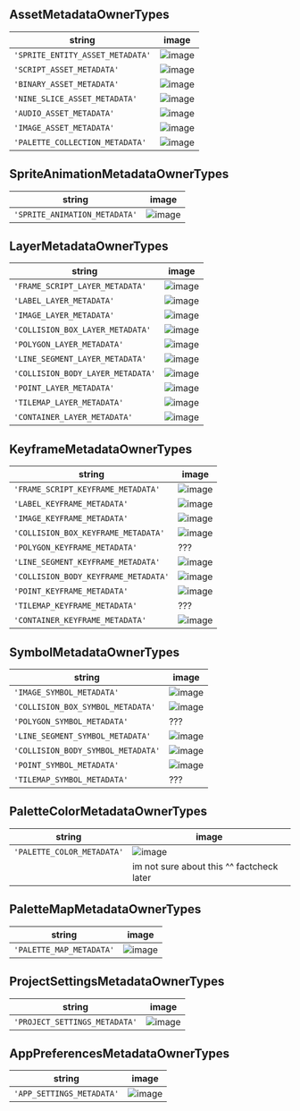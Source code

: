 ## AssetMetadataOwnerTypes
| string | image |
|--------------|----------|
| `'SPRITE_ENTITY_ASSET_METADATA'` | ![image](https://github.com/user-attachments/assets/9e07f26a-6e67-444d-83d2-3d02886f2b97) |
| `'SCRIPT_ASSET_METADATA'` | ![image](https://github.com/user-attachments/assets/5b6e5277-0d88-4de9-bcc1-5e3e2dc07aef) |
| `'BINARY_ASSET_METADATA'` | ![image](https://github.com/user-attachments/assets/46d92aa6-1c8c-4a3a-bd95-3cd12feb630e) | 
| `'NINE_SLICE_ASSET_METADATA'` | ![image](https://github.com/user-attachments/assets/c611a015-a592-42c4-b8a4-b3549cc3cb03) | 
| `'AUDIO_ASSET_METADATA'` | ![image](https://github.com/user-attachments/assets/548c63bd-4517-4c1f-ab06-2411d365db2b) |
| `'IMAGE_ASSET_METADATA'` | ![image](https://github.com/user-attachments/assets/53ad36c3-f7fb-42d2-a388-85f61a792bfd) |
| `'PALETTE_COLLECTION_METADATA'` | ![image](https://github.com/user-attachments/assets/16444283-5099-41ce-9314-8a283eefe438) |



## SpriteAnimationMetadataOwnerTypes
| string | image |
|--------------|----------|
|`'SPRITE_ANIMATION_METADATA'`|![image](https://github.com/user-attachments/assets/0aca3ca4-7971-4932-aed4-1aebf09b4d09)|


## LayerMetadataOwnerTypes
| string | image |
|--------------|----------|
| `'FRAME_SCRIPT_LAYER_METADATA'` | ![image](https://github.com/user-attachments/assets/8bd33357-27b6-4660-bea1-7c44b4d3f0af) |
| `'LABEL_LAYER_METADATA'` | ![image](https://github.com/user-attachments/assets/7b9eed72-0170-429e-9f81-21feb1a945c3)|
|`'IMAGE_LAYER_METADATA'` | ![image](https://github.com/user-attachments/assets/a8dcde91-9d3a-4075-a75d-2abfa761dd9a)|
|`'COLLISION_BOX_LAYER_METADATA'` | ![image](https://github.com/user-attachments/assets/583029eb-84af-4aac-8b53-6cddf7af12c0)|
|`'POLYGON_LAYER_METADATA'` | ![image](https://github.com/user-attachments/assets/e1b42774-6aee-464a-b661-a504db6c5d80) |
|`'LINE_SEGMENT_LAYER_METADATA'` | ![image](https://github.com/user-attachments/assets/d3a66d9d-9a9c-48b4-8a02-b3acfabf2117) |
|`'COLLISION_BODY_LAYER_METADATA'` | ![image](https://github.com/user-attachments/assets/54d976ec-d938-4fff-b771-7a5b56d09f7c) |
|`'POINT_LAYER_METADATA'` | ![image](https://github.com/user-attachments/assets/cc4c421f-00c5-45f4-89f8-6e60a8cde0dc) |
|`'TILEMAP_LAYER_METADATA'` | ![image](https://github.com/user-attachments/assets/39f66426-9075-4ed2-b54f-6bdd182bf844) |
|`'CONTAINER_LAYER_METADATA'`| ![image](https://github.com/user-attachments/assets/476246ba-0e45-4a04-97fb-954e26f40c96)|
## KeyframeMetadataOwnerTypes
| string | image |
|--------------|----------|
|`'FRAME_SCRIPT_KEYFRAME_METADATA'` | ![image](https://github.com/user-attachments/assets/ebbf5f48-a416-49b2-b388-191d530c6067)|
|`'LABEL_KEYFRAME_METADATA'` | ![image](https://github.com/user-attachments/assets/8d889013-0fe1-41e8-bf8f-a43618fcec1c)|
|`'IMAGE_KEYFRAME_METADATA'` | ![image](https://github.com/user-attachments/assets/53a4c77e-4f2a-4d55-933a-f8403340a7cb)|
|`'COLLISION_BOX_KEYFRAME_METADATA'` | ![image](https://github.com/user-attachments/assets/f3098ed4-1cfd-4148-a8db-be8fd2c0f2eb)|
|`'POLYGON_KEYFRAME_METADATA'` | ??? |
|`'LINE_SEGMENT_KEYFRAME_METADATA'` | ![image](https://github.com/user-attachments/assets/a91baeee-6e2f-46d7-bca5-ab06640ab256)|
|`'COLLISION_BODY_KEYFRAME_METADATA'` | ![image](https://github.com/user-attachments/assets/6defcb5b-421d-46db-90de-f7484403188f)|
|`'POINT_KEYFRAME_METADATA'` | ![image](https://github.com/user-attachments/assets/ad538bae-c23c-4495-a7cf-4625f0c93129)|
|`'TILEMAP_KEYFRAME_METADATA'` | ??? |
|`'CONTAINER_KEYFRAME_METADATA'`| ![image](https://github.com/user-attachments/assets/3e447382-71ff-41b8-a5c0-453238eea397)|
## SymbolMetadataOwnerTypes
| string | image |
|--------------|----------|
|`'IMAGE_SYMBOL_METADATA'` | ![image](https://github.com/user-attachments/assets/337a50c1-d20d-4264-8dcc-163bbedbc619)|
|`'COLLISION_BOX_SYMBOL_METADATA'` | ![image](https://github.com/user-attachments/assets/5e3c8e57-c4cf-4420-bf58-b3472bc269ce)|
|`'POLYGON_SYMBOL_METADATA'` | ??? |
|`'LINE_SEGMENT_SYMBOL_METADATA'` | ![image](https://github.com/user-attachments/assets/c1ebccd9-1cff-4d39-8520-e88a8c8c961a)|
|`'COLLISION_BODY_SYMBOL_METADATA'` | ![image](https://github.com/user-attachments/assets/36c2b82a-82f4-455a-abe6-f45ef0771658)|
|`'POINT_SYMBOL_METADATA'` | ![image](https://github.com/user-attachments/assets/c82c145d-ab52-4af9-93a4-3857e6a0777a)|
|`'TILEMAP_SYMBOL_METADATA'`| ??? |
## PaletteColorMetadataOwnerTypes
| string | image |
|--------------|----------|
|`'PALETTE_COLOR_METADATA'`| ![image](https://github.com/user-attachments/assets/1200c527-1970-46ec-9146-4dacd191e077)|
||im not sure about this ^^ factcheck later|
## PaletteMapMetadataOwnerTypes
| string | image |
|--------------|----------|
|`'PALETTE_MAP_METADATA'`| ![image](https://github.com/user-attachments/assets/8d0ad235-a236-495b-b913-29a73cce1de9)|
## ProjectSettingsMetadataOwnerTypes
| string | image |
|--------------|----------|
|`'PROJECT_SETTINGS_METADATA'`| ![image](https://github.com/user-attachments/assets/1c3b40e7-1680-4421-94c4-3b43e2bd3b2d)|
## AppPreferencesMetadataOwnerTypes
| string | image |
|--------------|----------|
|`'APP_SETTINGS_METADATA'`| ![image](https://github.com/user-attachments/assets/799a5018-71b7-479e-814e-ab5dc1e9ded7)|

